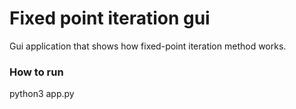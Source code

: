 # Fixed point iteration gui
Gui application that shows how fixed-point iteration method works.

### How to run
python3 app.py
